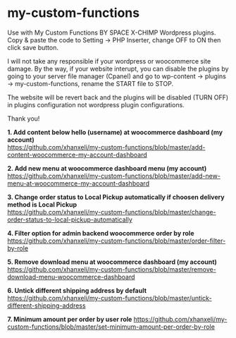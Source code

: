 # my-custom-functions

Use with My Custom Functions BY SPACE X-CHIMP Wordpress plugins. Copy & paste the code to Setting -> PHP Inserter, 
change OFF to ON then click save button.

I will not take any responsible if your wordpress or woocommerce site damage. By the way, if your website interupt, you can disable
the plugins by going to your server file manager (Cpanel) and go to wp-content -> plugins -> my-custom-functions, rename the START
file to STOP.

The website will be revert back and the plugins will be disabled (TURN OFF) in plugins configuration not wordpress plugin configurations.

Thank you!

<strong>1. Add content below hello (username) at woocommerce dashboard (my account)</strong><br>
https://github.com/xhanxeli/my-custom-functions/blob/master/add-content-woocommerce-my-account-dashboard

<strong>2. Add new menu at woocommerce dashboard menu (my account)</strong><br>
https://github.com/xhanxeli/my-custom-functions/blob/master/add-new-menu-at-woocommerce-my-account-dashboard

<strong>3. Change order status to Local Pickup automatically if choosen delivery method is Local Pickup</strong><br>
https://github.com/xhanxeli/my-custom-functions/blob/master/change-order-status-to-local-pickup-automatically

<strong>4. Filter option for admin backend woocommerce order by role</strong><br>
https://github.com/xhanxeli/my-custom-functions/blob/master/order-filter-by-role

<strong>5. Remove download menu at woocommerce dashboard (my account)</strong><br>
https://github.com/xhanxeli/my-custom-functions/blob/master/remove-download-menu-woocommerce-dashboard

<strong>6. Untick different shipping address by default</strong><br>
https://github.com/xhanxeli/my-custom-functions/blob/master/untick-different-shipping-address

<strong>7. Minimum amount per order by user role</strong>
https://github.com/xhanxeli/my-custom-functions/blob/master/set-minimum-amount-per-order-by-role

